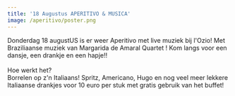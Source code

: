 ```yaml
---
title: '18 Augustus APERITIVO & MUSICA'
image: /aperitivo/poster.png
---
```



Donderdag 18 augustUS is er weer Aperitivo met live muziek bij l'Ozio! Met Braziliaanse muziek van Margarida de Amaral Quartet ! Kom langs voor een dansje, een drankje en een hapje!!
<br>
<br>Hoe werkt het?
<br>Borrelen op z'n Italiaans! Spritz, Americano, Hugo en nog veel meer lekkere Italiaanse drankjes voor 10 euro per stuk met gratis gebruik van het buffet!
<br>&nbsp;
